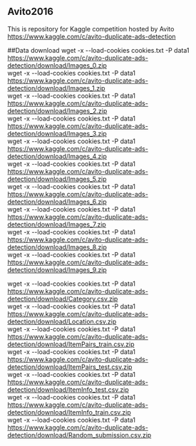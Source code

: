 ## Avito2016
This is repository for Kaggle competition hosted by Avito https://www.kaggle.com/c/avito-duplicate-ads-detection  

##Data download 
wget -x --load-cookies cookies.txt -P data1 https://www.kaggle.com/c/avito-duplicate-ads-detection/download/Images_0.zip  
wget -x --load-cookies cookies.txt -P data1 https://www.kaggle.com/c/avito-duplicate-ads-detection/download/Images_1.zip  
wget -x --load-cookies cookies.txt -P data1 https://www.kaggle.com/c/avito-duplicate-ads-detection/download/Images_2.zip  
wget -x --load-cookies cookies.txt -P data1 https://www.kaggle.com/c/avito-duplicate-ads-detection/download/Images_3.zip  
wget -x --load-cookies cookies.txt -P data1 https://www.kaggle.com/c/avito-duplicate-ads-detection/download/Images_4.zip  
wget -x --load-cookies cookies.txt -P data1 https://www.kaggle.com/c/avito-duplicate-ads-detection/download/Images_5.zip  
wget -x --load-cookies cookies.txt -P data1 https://www.kaggle.com/c/avito-duplicate-ads-detection/download/Images_6.zip  
wget -x --load-cookies cookies.txt -P data1 https://www.kaggle.com/c/avito-duplicate-ads-detection/download/Images_7.zip  
wget -x --load-cookies cookies.txt -P data1 https://www.kaggle.com/c/avito-duplicate-ads-detection/download/Images_8.zip  
wget -x --load-cookies cookies.txt -P data1 https://www.kaggle.com/c/avito-duplicate-ads-detection/download/Images_9.zip  

wget -x --load-cookies cookies.txt -P data1 https://www.kaggle.com/c/avito-duplicate-ads-detection/download/Category.csv.zip  
wget -x --load-cookies cookies.txt -P data1 https://www.kaggle.com/c/avito-duplicate-ads-detection/download/Location.csv.zip  
wget -x --load-cookies cookies.txt -P data1 https://www.kaggle.com/c/avito-duplicate-ads-detection/download/ItemPairs_train.csv.zip  
wget -x --load-cookies cookies.txt -P data1  https://www.kaggle.com/c/avito-duplicate-ads-detection/download/ItemPairs_test.csv.zip  
wget -x --load-cookies cookies.txt -P data1 https://www.kaggle.com/c/avito-duplicate-ads-detection/download/ItemInfo_test.csv.zip  
wget -x --load-cookies cookies.txt -P data1   https://www.kaggle.com/c/avito-duplicate-ads-detection/download/ItemInfo_train.csv.zip  
wget -x --load-cookies cookies.txt -P data1 https://www.kaggle.com/c/avito-duplicate-ads-detection/download/Random_submission.csv.zip  
